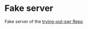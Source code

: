 # Fake server
Fake server of the <a href="https://github.com/miguelsndc/trying-out-swr">trying-out-swr Repo</a>
